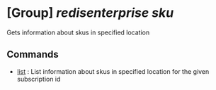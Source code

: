 # [Group] _redisenterprise sku_

Gets information about skus in specified location

## Commands

- [list](/Commands/redisenterprise/sku/_list.md)
: List information about skus in specified location for the given subscription id
